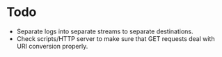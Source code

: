 # Todo

* Separate logs into separate streams to separate destinations.
* Check scripts/HTTP server to make sure that GET requests deal with URI conversion properly.